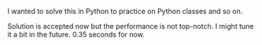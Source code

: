 I wanted to solve this in Python to practice on Python classes and so on.

Solution is accepted now but the performance is not top-notch. I might tune it a bit in the future. 0.35 seconds for now.